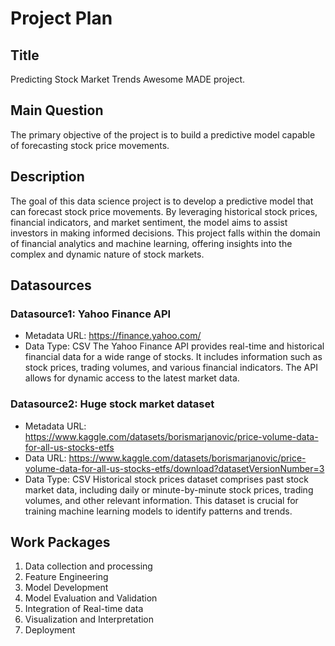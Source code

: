 # Project Plan

## Title
Predicting Stock Market Trends
Awesome MADE project.

## Main Question

The primary objective of the project is to build a predictive model capable of forecasting stock price movements.

## Description

The goal of this data science project is to develop a predictive model that can forecast stock price movements. By leveraging historical stock prices, financial indicators, and market sentiment, the model aims to assist investors in making informed decisions. This project falls within the domain of financial analytics and machine learning, offering insights into the complex and dynamic nature of stock markets.

## Datasources

### Datasource1: Yahoo Finance API
* Metadata URL: https://finance.yahoo.com/
* Data Type: CSV
The Yahoo Finance API provides real-time and historical financial data for a wide range of stocks. It includes information such as stock prices, trading volumes, and various financial indicators. The API allows for dynamic access to the latest market data.

### Datasource2: Huge stock market dataset
* Metadata URL: https://www.kaggle.com/datasets/borismarjanovic/price-volume-data-for-all-us-stocks-etfs
* Data URL: https://www.kaggle.com/datasets/borismarjanovic/price-volume-data-for-all-us-stocks-etfs/download?datasetVersionNumber=3
* Data Type: CSV
Historical stock prices dataset comprises past stock market data, including daily or minute-by-minute stock prices, trading volumes, and other relevant information. This dataset is crucial for training machine learning models to identify patterns and trends.

## Work Packages

1. Data collection and processing
2. Feature Engineering
3. Model Development
4. Model Evaluation and Validation
5. Integration of Real-time data
6. Visualization and Interpretation
7. Deployment 
